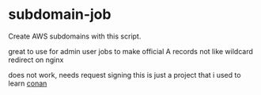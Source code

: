 # subdomain-job
Create AWS subdomains with this script. 

great to use for admin user jobs to make official A records
not like wildcard redirect on nginx

does not work, needs request signing
this is just a project that i used to learn <a href="https://conan.io/">conan</a>
